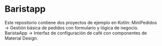 # Baristapp
Este repositorio contiene dos proyectos de ejemplo en Kotlin:  MiniPedidos → Gestión básica de pedidos con formulario y lógica de negocio.  BaristaApp → Interfaz de configuración de café con componentes de Material Design.
